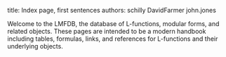 title: Index page, first sentences
authors:
    schilly
    DavidFarmer
    john.jones

Welcome to the LMFDB, the database of L-functions, modular forms, and related objects. These pages are intended to be a modern handbook including tables, formulas, links, and references for L-functions and their underlying objects.
